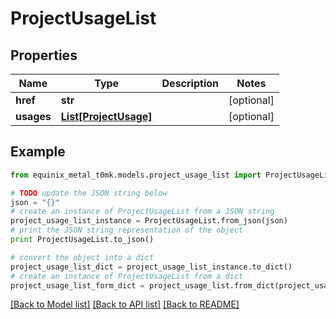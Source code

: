 # ProjectUsageList


## Properties
Name | Type | Description | Notes
------------ | ------------- | ------------- | -------------
**href** | **str** |  | [optional] 
**usages** | [**List[ProjectUsage]**](ProjectUsage.md) |  | [optional] 

## Example

```python
from equinix_metal_t0mk.models.project_usage_list import ProjectUsageList

# TODO update the JSON string below
json = "{}"
# create an instance of ProjectUsageList from a JSON string
project_usage_list_instance = ProjectUsageList.from_json(json)
# print the JSON string representation of the object
print ProjectUsageList.to_json()

# convert the object into a dict
project_usage_list_dict = project_usage_list_instance.to_dict()
# create an instance of ProjectUsageList from a dict
project_usage_list_form_dict = project_usage_list.from_dict(project_usage_list_dict)
```
[[Back to Model list]](../README.md#documentation-for-models) [[Back to API list]](../README.md#documentation-for-api-endpoints) [[Back to README]](../README.md)


